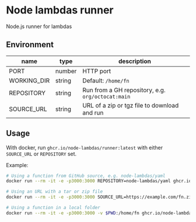 # Node lambdas runner

Node.js runner for lambdas

## Environment

| name        | type   | description                                       |
| ----------- | ------ | ------------------------------------------------- |
| PORT        | number | HTTP port                                         |
| WORKING_DIR | string | Default: `/home/fn`                               |
| REPOSITORY  | string | Run from a GH repository, e.g. `org/octocat:main` |
| SOURCE_URL  | string | URL of a zip or tgz file to download and run      |

## Usage

With docker, run `ghcr.io/node-lambdas/runner:latest` with either `SOURCE_URL` or `REPOSITORY` set.

Example:

```sh
# Using a function from GitHub source, e.g. node-lambdas/yaml
docker run --rm -it -e -p3000:3000 REPOSITORY=node-lambdas/yaml ghcr.io/node-lambdas/runner:latest

# Using an URL with a tar or zip file
docker run --rm -it -e -p3000:3000 SOURCE_URL=https://example.com/fn.zip ghcr.io/node-lambdas/runner:latest

# Using a function in a local folder
docker run --rm -it -e -p3000:3000 -v $PWD:/home/fn ghcr.io/node-lambdas/runner:latest
```

